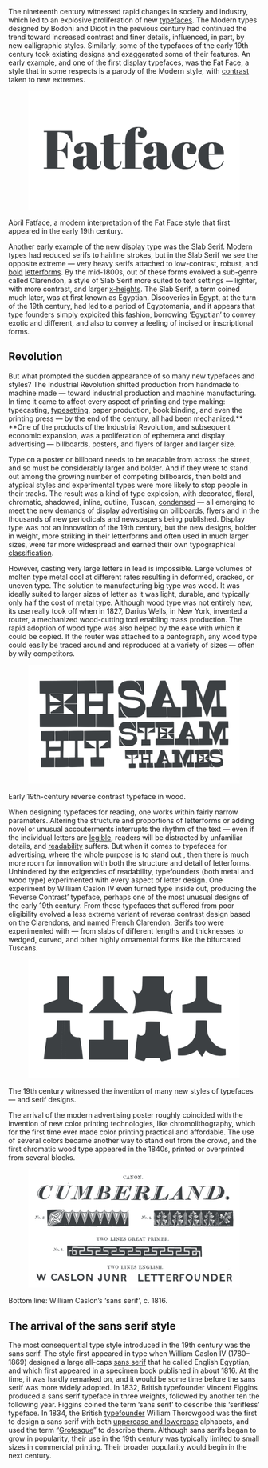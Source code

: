 The nineteenth century witnessed rapid changes in society and industry, which led to an explosive proliferation of new [typefaces](/glossary/typeface). The Modern types designed by Bodoni and Didot in the previous century had continued the trend toward increased contrast and finer details, influenced, in part, by new calligraphic styles. Similarly, some of the typefaces of the early 19th century took existing designs and exaggerated some of their features. An early example, and one of the first [display](/glossary/display) typefaces, was the Fat Face, a style that in some respects is a parody of the Modern style, with [contrast](/glossary/contrast) taken to new extremes.

<figure>

![INSERT_ALT](images/GFKhistoftype5.1.svg)

</figure>
<figcaption>Abril Fatface, a modern interpretation of the Fat Face style that first appeared in the early 19th century.</figcaption>

Another early example of the new display type was the [Slab Serif](/glossary/slab_serif_egyptian_clarendon). Modern types had reduced serifs to hairline strokes, but in the Slab Serif we see the opposite extreme — very heavy serifs attached to low-contrast, robust, and [bold](/glossary/bold) [letterforms](/glossary/letterform). By the mid-1800s, out of these forms evolved a sub-genre called Clarendon, a style of Slab Serif more suited to text settings — lighter, with more contrast, and larger [x-heights](/glossary/x_height). The Slab Serif, a term coined much later, was at first known as Egyptian. Discoveries in Egypt, at the turn of the 19th century, had led to a period of Egyptomania, and it appears that type founders simply exploited this fashion, borrowing ‘Egyptian’ to convey exotic and different, and also to convey a feeling of incised or inscriptional forms.


## Revolution

But what prompted the sudden appearance of so many new typefaces and styles? The Industrial Revolution shifted production from handmade to machine made — toward industrial production and machine manufacturing. In time it came to affect every aspect of printing and type making: typecasting, [typesetting](/glossary/typesetting), paper production, book binding, and even the printing press — by the end of the century, all had been mechanized.** **One of the products of the Industrial Revolution, and subsequent economic expansion, was a proliferation of ephemera and display advertising — billboards, posters, and flyers of larger and larger size.

Type on a poster or billboard needs to be readable from across the street, and so must be considerably larger and bolder. And if they were to stand out among the growing number of competing billboards, then bold and atypical styles and experimental types were more likely to stop people in their tracks. The result was a kind of type explosion, with decorated, floral, chromatic, shadowed, inline, outline, Tuscan, [condensed](/glossary/condensed_narrow_compressed) — all emerging to meet the new demands of display advertising on billboards, flyers and in the thousands of new periodicals and newspapers being published. Display type was not an innovation of the 19th century, but the new designs, bolder in weight, more striking in their letterforms and often used in much larger sizes, were far more widespread and earned their own typographical [classification](/glossary/classification). 

However, casting very large letters in lead is impossible. Large volumes of molten type metal cool at different rates resulting in deformed, cracked, or uneven type. The solution to manufacturing big type was wood. It was ideally suited to larger sizes of letter as it was light, durable, and typically only half the cost  of metal type. Although wood type was not entirely new, its use really took off when in 1827, Darius Wells, in New York, invented a router, a mechanized wood-cutting tool enabling mass production. The rapid adoption of wood type was also helped by the ease with which it could be copied. If the  router was attached to a pantograph, any wood type could easily be traced around and reproduced at a variety of sizes — often by wily competitors.

<figure>

![INSERT_ALT](images/GFKhistoftype5.2.svg)

</figure>
<figcaption>Early 19th-century reverse contrast typeface in wood.</figcaption>

When designing typefaces for reading, one works within fairly narrow parameters. Altering the structure and proportions of letterforms or adding novel or unusual accouterments interrupts the rhythm of the text — even if the individual letters are [legible](/glossary/legibility), readers will be distracted by unfamiliar details, and [readability](/glossary/readability)  suffers. But when it comes to typefaces for advertising, where the whole purpose is to stand out , then there is much more room for innovation with both the structure and detail of letterforms. Unhindered by the exigencies of readability, typefounders (both metal and wood type) experimented with every aspect of letter design. One experiment by William Caslon IV even turned type inside out, producing the ‘Reverse Contrast’ typeface, perhaps one of the most unusual designs of the early 19th century. From these typefaces that suffered from poor eligibility evolved a less extreme variant of reverse contrast design based on the Clarendons, and named French Clarendon. [Serifs](/glossary/serif) too were experimented with — from slabs of different lengths and thicknesses to wedged, curved, and other highly ornamental forms like the bifurcated Tuscans.

<figure>

![INSERT_ALT](images/GFKhistoftype5.3.svg)

</figure>
<figcaption>The 19th century witnessed the invention of many new styles of typefaces — and serif designs.</figcaption>

The arrival of the modern advertising poster roughly coincided with the invention of new color printing technologies, like chromolithography, which for the first time ever made color printing practical and affordable. The use of several colors became another way to stand out from the crowd, and the first chromatic wood type appeared in the 1840s, printed or overprinted from several blocks.

<figure>

![INSERT_ALT](images/GFKhistoftype5.4.svg)

</figure>
<figcaption>Bottom line: William Caslon’s ‘sans serif’, c. 1816.</figcaption>

## The arrival of the sans serif style

The most consequential type style introduced in the 19th century was the sans serif. The style first appeared in type when William Caslon IV (1780–1869) designed a large all-caps [sans serif](/glossary/sans_serif) that he called English Egyptian, and which first appeared in a specimen book published in about 1816. At the time, it was hardly remarked on, and it would be some time before the sans serif was more widely adopted. In 1832, British typefounder Vincent Figgins produced a sans serif typeface in three weights, followed by another ten the following year. Figgins coined the term ‘sans serif’ to describe this ‘serifless’ typeface. In 1834, the British [typefounder](/glossary/type_foundry) William Thorowgood was the first to design a sans serif with both [uppercase and lowercase](/glossary/uppercase_lowercase) alphabets, and used the term “[Grotesque](/glossary/grotesque_neo_grotesque)” to describe them. Although sans serifs began to grow in popularity, their use in the 19th century was typically limited to small sizes in commercial printing. Their broader popularity would begin in the next century.
